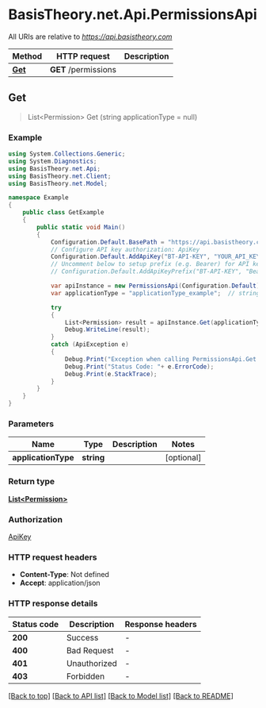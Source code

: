 # BasisTheory.net.Api.PermissionsApi

All URIs are relative to *https://api.basistheory.com*

Method | HTTP request | Description
------------- | ------------- | -------------
[**Get**](PermissionsApi.md#get) | **GET** /permissions | 



## Get

> List&lt;Permission&gt; Get (string applicationType = null)



### Example

```csharp
using System.Collections.Generic;
using System.Diagnostics;
using BasisTheory.net.Api;
using BasisTheory.net.Client;
using BasisTheory.net.Model;

namespace Example
{
    public class GetExample
    {
        public static void Main()
        {
            Configuration.Default.BasePath = "https://api.basistheory.com";
            // Configure API key authorization: ApiKey
            Configuration.Default.AddApiKey("BT-API-KEY", "YOUR_API_KEY");
            // Uncomment below to setup prefix (e.g. Bearer) for API key, if needed
            // Configuration.Default.AddApiKeyPrefix("BT-API-KEY", "Bearer");

            var apiInstance = new PermissionsApi(Configuration.Default);
            var applicationType = "applicationType_example";  // string |  (optional) 

            try
            {
                List<Permission> result = apiInstance.Get(applicationType);
                Debug.WriteLine(result);
            }
            catch (ApiException e)
            {
                Debug.Print("Exception when calling PermissionsApi.Get: " + e.Message );
                Debug.Print("Status Code: "+ e.ErrorCode);
                Debug.Print(e.StackTrace);
            }
        }
    }
}
```

### Parameters


Name | Type | Description  | Notes
------------- | ------------- | ------------- | -------------
 **applicationType** | **string**|  | [optional] 

### Return type

[**List&lt;Permission&gt;**](Permission.md)

### Authorization

[ApiKey](../README.md#ApiKey)

### HTTP request headers

- **Content-Type**: Not defined
- **Accept**: application/json


### HTTP response details
| Status code | Description | Response headers |
|-------------|-------------|------------------|
| **200** | Success |  -  |
| **400** | Bad Request |  -  |
| **401** | Unauthorized |  -  |
| **403** | Forbidden |  -  |

[[Back to top]](#)
[[Back to API list]](../README.md#documentation-for-api-endpoints)
[[Back to Model list]](../README.md#documentation-for-models)
[[Back to README]](../README.md)

